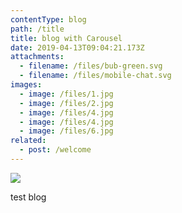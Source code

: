 ```yaml
---
contentType: blog
path: /title
title: blog with Carousel
date: 2019-04-13T09:04:21.173Z
attachments:
  - filename: /files/bub-green.svg
  - filename: /files/mobile-chat.svg
images:
  - image: /files/1.jpg
  - image: /files/2.jpg
  - image: /files/4.jpg
  - image: /files/4.jpg
  - image: /files/6.jpg
related:
  - post: /welcome
---
```

![](/files/bub-green.svg)

test blog
